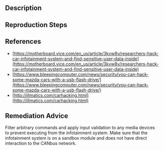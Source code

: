 ## Description


## Reproduction Steps


## References

- [https://motherboard.vice.com/en_us/article/3kvw8y/researchers-hack-car-infotainment-system-and-find-sensitive-user-data-inside](https://motherboard.vice.com/en_us/article/3kvw8y/researchers-hack-car-infotainment-system-and-find-sensitive-user-data-inside)
- [https://www.bleepingcomputer.com/news/security/you-can-hack-some-mazda-cars-with-a-usb-flash-drive/](https://www.bleepingcomputer.com/news/security/you-can-hack-some-mazda-cars-with-a-usb-flash-drive/)
- [http://illmatics.com/carhacking.html](http://illmatics.com/carhacking.html)


## Remediation Advice

Filter arbitrary commands and apply input validation to any media devices to prevent executing from the infotainment system. Make sure that the infotainment system is on a sandbox module and does not have direct interaction to the CANbus network.

